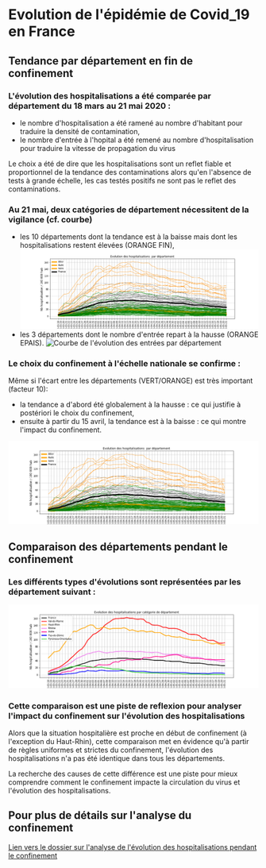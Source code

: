 # Evolution de l'épidémie de Covid_19 en France

## Tendance par département en fin de confinement

### L'évolution des hospitalisations a été comparée par département du 18 mars au 21 mai 2020 :
- le nombre d'hospitalisation a été ramené au nombre d'habitant pour traduire la densité de contamination,
- le nombre d'entrée à l'hopital a été remené au nombre d'hospitalisation pour traduire la vitesse de propagation du virus

Le choix a été de dire que les hospitalisations sont un reflet fiable et proportionnel de la tendance des contaminations
alors qu'en l'absence de tests à grande échelle, les cas testés positifs ne sont pas le reflet des contaminations.

### Au 21 mai, deux catégories de département nécessitent de la vigilance (cf. courbe)
- les 10 départements dont la tendance est à la baisse mais dont les hospitalisations restent élevées (ORANGE FIN),
![Courbe de l'évolution des hospitalisation par département](https://github.com/smarcovici/Covid_19/blob/master/Analyse_confinement/Images/Evolution%20des%20hospitalisations_France.png)
- les 3 départements dont le nombre d'entrée repart à la hausse (ORANGE EPAIS).
![Courbe de l'évolution des entrées par département](https://github.com/smarcovici/Covid_19/blob/master/Analyse_confinement/Images/Evolution%20des%20entr%C3%A9es_France.png)

### Le choix du confinement à l'échelle nationale se confirme :
Même si l'écart entre les départements (VERT/ORANGE) est très important (facteur 10):
- la tendance a d'abord été globalement à la hausse : ce qui justifie à postériori le choix du confinement,
- ensuite à partir du 15 avril, la tendance est  à la baisse : ce qui montre l'impact du confinement.

![Courbe de l'évolution des hospitalisation par département](https://github.com/smarcovici/Covid_19/blob/master/Analyse_confinement/Images/Evolution%20des%20hospitalisations_France.png)

## Comparaison des départements pendant le confinement

### Les différents types d'évolutions sont représentées par les département suivant : 

![Courbe de l'évolution des hospitalisation par catégorie de département](https://github.com/smarcovici/Covid_19/blob/master/Analyse_confinement/Images/Evolution%20des%20hospitalisations%20par%20cat%C3%A9gorie%20de%20d%C3%A9partement.png)

### Cette comparaison est une piste de reflexion pour analyser l'impact du confinement sur l'évolution des hospitalisations
Alors que la situation hospitalière est proche en début de confinement (à l'exception du Haut-Rhin), cette comparaison met en évidence qu'à partir de règles uniformes et strictes du confinement, l'évolution des hospitalisations n'a pas été identique dans tous les départements.

La recherche des causes de cette différence est une piste pour mieux comprendre comment le confinement impacte la circulation du virus et l'évolution des hospitalisations.

## Pour plus de détails sur l'analyse du confinement

[Lien vers le dossier sur l'analyse de l'évolution des hospitalisations pendant le confinement](https://github.com/smarcovici/Covid_19/tree/master/Analyse_confinement)


